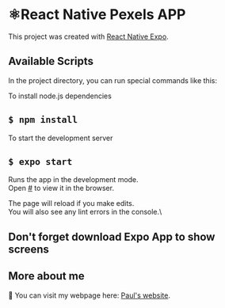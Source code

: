 # ⚛️React Native Pexels APP

This project was created with [React Native Expo](https://expo.dev/).

## Available Scripts

In the project directory, you can run special commands like this:

To install node.js dependencies 
## `$ npm install`

To start the development server
## `$ expo start`

Runs the app in the development mode.\
Open [#](http://localhost:19002/) to view it in the browser.

The page will reload if you make edits.\
You will also see any lint errors in the console.\
## Don't forget download Expo App to show screens


## More about me

👋 You can visit my webpage here: [Paul's website](https://paul-teran.com/).

